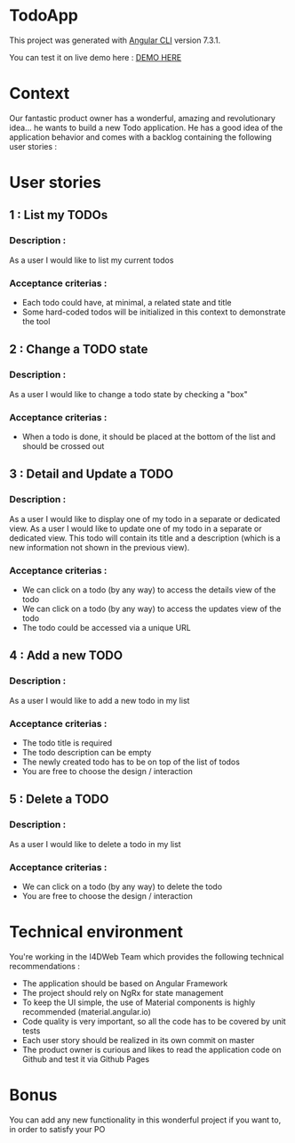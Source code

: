 # TodoApp

This project was generated with [Angular CLI](https://github.com/angular/angular-cli) version 7.3.1.

You can test it on live demo here : 
[DEMO HERE](https://hadrien-george-akka.github.io/todo-app/)


# Context
Our fantastic product owner has a wonderful, amazing and revolutionary idea... he wants to build a new Todo application. 
He has a good idea of the application behavior and comes with a backlog containing the following user stories :

# User stories


## 1 : List my TODOs

### Description :
As a user I would like to list my current todos
### Acceptance criterias :
- Each todo could have, at minimal, a related state and title
- Some hard-coded todos will be initialized in this context to demonstrate the tool 

## 2 : Change a TODO state

### Description :
As a user I would like to change a todo state by checking a "box"
### Acceptance criterias :
- When a todo is done, it should be placed at the bottom of the list and should be crossed out

## 3 : Detail and Update a TODO

### Description :
As a user I would like to display one of my todo in a separate or dedicated view.
As a user I would like to update one of my todo in a separate or dedicated view.
This todo will contain its title and a description (which is a new information not shown in the previous view).
### Acceptance criterias :
- We can click on a todo (by any way) to access the details view of the todo
- We can click on a todo (by any way) to access the updates view of the todo
- The todo could be accessed via a unique URL

## 4 : Add a new TODO

### Description :
As a user I would like to add a new todo in my list
### Acceptance criterias :
- The todo title is required
- The todo description can be empty
- The newly created todo has to be on top of the list of todos
- You are free to choose the design / interaction 

## 5 : Delete a TODO

### Description :
As a user I would like to delete a todo in my list
### Acceptance criterias :
- We can click on a todo (by any way) to delete the todo
- You are free to choose the design / interaction 

# Technical environment
You're working in the I4DWeb Team which provides the following technical recommendations :
- The application should be based on Angular Framework
- The project should rely on NgRx for state management 
- To keep the UI simple, the use of Material components is highly recommended (material.angular.io)
- Code quality is very important, so all the code has to be covered by unit tests
- Each user story should be realized in its own commit on master
- The product owner is curious and likes to read the application code on Github and test it via Github Pages

# Bonus
You can add any new functionality in this wonderful project if you want to, in order to satisfy your PO 
